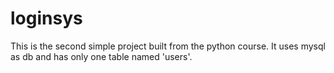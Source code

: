 # loginsys
This is the second simple project built from the python course. It uses mysql as db and has only one table named 'users'.
